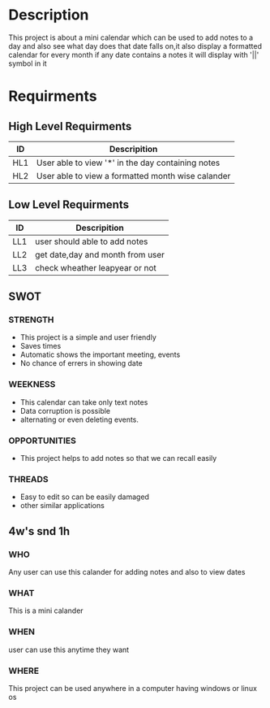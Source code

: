 # Description
This project is about a mini calendar which can be used to add notes to a day and also see what day does that date falls on,it also display a formatted calendar for every month if any date contains a notes it will display with '||' symbol in it
# Requirments
## High Level Requirments
 |ID|Descripition|
 |---|---|
 |HL1| User able to view '*' in the day containing notes |
 |HL2| User able to view a formatted month wise calander |
## Low Level Requirments
|ID|Descripition|
|---|---|
|LL1| user should able to add notes   |
|LL2| get date,day and month from user|
|LL3| check wheather leapyear or not  |
## SWOT
 ### STRENGTH
  * This project is a simple and user friendly
  * Saves times
  * Automatic shows the important meeting, events
  * No chance of errers in showing date
 ### WEEKNESS
 * This calendar can take only text notes
 * Data corruption is possible
 * alternating or even deleting events.
 ### OPPORTUNITIES
 * This project helps to add notes so that we can recall easily
 ### THREADS
 * Easy to edit so can be easily damaged
 * other similar applications
## 4w's snd 1h
### WHO
Any user can use this calander for adding notes and also to view dates
### WHAT
This is a mini calander
### WHEN
user can use this anytime they want
### WHERE
This project can be used anywhere in a computer having windows or linux os

